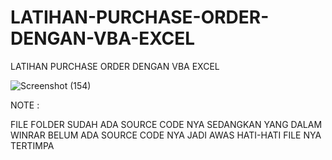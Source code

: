 # LATIHAN-PURCHASE-ORDER-DENGAN-VBA-EXCEL
LATIHAN PURCHASE ORDER DENGAN VBA EXCEL

![Screenshot (154)](https://user-images.githubusercontent.com/57186921/123499886-70126d80-d66c-11eb-8d0b-87fb78a19db3.png)

NOTE :

FILE FOLDER SUDAH ADA SOURCE CODE NYA
SEDANGKAN YANG DALAM WINRAR BELUM ADA SOURCE CODE NYA JADI AWAS HATI-HATI FILE NYA TERTIMPA
